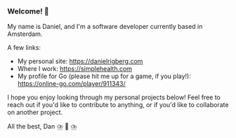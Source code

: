 ### Welcome! 🦄

My name is Daniel, and I'm a software developer currently based in Amsterdam.

A few links:
- My personal site: https://danielrigberg.com
- Where I work: https://simplehealth.com
- My profile for Go (please hit me up for a game, if you play!): https://online-go.com/player/911343/

I hope you enjoy looking through my personal projects below! Feel free to reach out if you'd like to contribute to anything, or if you'd like to collaborate on another project.

All the best,
Dan
⛈️ 🐐 ⛈️

